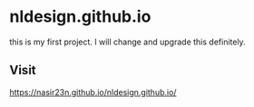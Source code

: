 # nldesign.github.io

this is my first project.
I will change and upgrade this definitely.

## Visit
https://nasir23n.github.io/nldesign.github.io/
